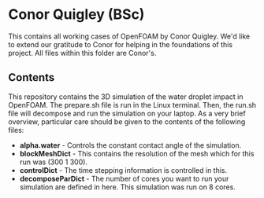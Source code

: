 # Conor Quigley (BSc)

This contains all working cases of OpenFOAM by Conor Quigley. We'd like to extend our gratitude to Conor for helping in the foundations of this project. All files within this folder are Conor's. 

## Contents

This repository contains the 3D simulation of the water droplet impact in OpenFOAM. The prepare.sh file is run in the Linux terminal. Then, the run.sh file will decompose and run the simulation on your laptop. As a very brief overview, particular care should be given to the contents of the following files:

- **alpha.water** - Controls the constant contact angle of the simulation.
- **blockMeshDict** - This contains the resolution of the mesh which for this run was (300 1 300).
- **controlDict** - The time stepping information is controlled in this.
- **decomposeParDict** - The number of cores you want to run your simulation are defined in here. This simulation was run on 8 cores. 
